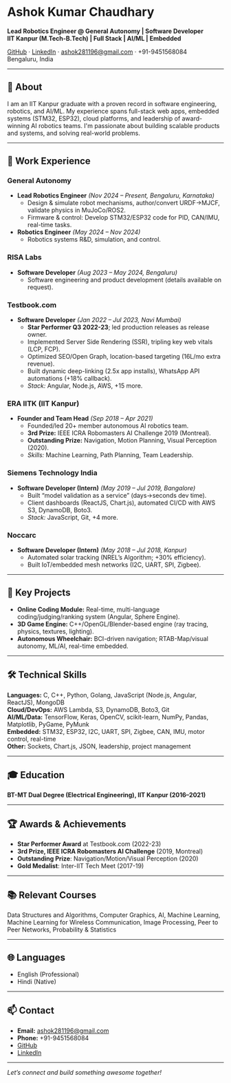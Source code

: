 # Ashok Kumar Chaudhary

**Lead Robotics Engineer @ General Autonomy | Software Developer    
IIT Kanpur (M.Tech-B.Tech) | Full Stack | AI/ML | Embedded**

[GitHub](https://github.com/ashok281196) · [LinkedIn](https://linkedin.com/in/ashok281196) · ashok281196@gmail.com · +91-9451568084  
Bengaluru, India

---

## 📝 About

I am an IIT Kanpur graduate with a proven record in software engineering, robotics, and AI/ML. My experience spans full-stack web apps, embedded systems (STM32, ESP32), cloud platforms, and leadership of award-winning AI robotics teams. I'm passionate about building scalable products and systems, and solving real-world problems.

---

## 💼 Work Experience

### **General Autonomy**
- **Lead Robotics Engineer** *(Nov 2024 – Present, Bengaluru, Karnataka)*
    - Design & simulate robot mechanisms, author/convert URDF→MJCF, validate physics in MuJoCo/ROS2.
    - Firmware & control: Develop STM32/ESP32 code for PID, CAN/IMU, real-time tasks.
- **Robotics Engineer** *(May 2024 – Nov 2024)*
    - Robotics systems R&D, simulation, and control.

### **RISA Labs**
- **Software Developer** *(Aug 2023 – May 2024, Bengaluru)*
    - Software engineering and product development (details available on request).

### **Testbook.com**
- **Software Developer** *(Jan 2022 – Jul 2023, Navi Mumbai)*
    - **Star Performer Q3 2022-23**; led production releases as release owner.
    - Implemented Server Side Rendering (SSR), tripling key web vitals (LCP, FCP).
    - Optimized SEO/Open Graph, location-based targeting (16L/mo extra revenue).
    - Built dynamic deep-linking (2.5x app installs), WhatsApp API automations (+18% callback).
    - *Stack:* Angular, Node.js, AWS, +15 more.

### **ERA IITK (IIT Kanpur)**
- **Founder and Team Head** *(Sep 2018 – Apr 2021)*
    - Founded/led 20+ member autonomous AI robotics team.
    - **3rd Prize:** IEEE ICRA Robomasters AI Challenge 2019 (Montreal).
    - **Outstanding Prize:** Navigation, Motion Planning, Visual Perception (2020).
    - *Skills:* Machine Learning, Path Planning, Team Leadership.

### **Siemens Technology India**
- **Software Developer (Intern)** *(May 2019 – Jul 2019, Bangalore)*
    - Built “model validation as a service” (days→seconds dev time).
    - Client dashboards (ReactJS, Chart.js), automated CI/CD with AWS S3, DynamoDB, Boto3.
    - *Stack:* JavaScript, Git, +4 more.

### **Noccarc**
- **Software Developer (Intern)** *(May 2018 – Jul 2018, Kanpur)*
    - Automated solar tracking (NREL’s Algorithm; +30% efficiency).
    - Built IoT/embedded mesh networks (I2C, UART, SPI, Zigbee).

---

## 🚀 Key Projects

- **Online Coding Module:** Real-time, multi-language coding/judging/ranking system (Angular, Sphere Engine).
- **3D Game Engine:** C++/OpenGL/Blender-based engine (ray tracing, physics, textures, lighting).
- **Autonomous Wheelchair:** BCI-driven navigation; RTAB-Map/visual autonomy, ML/AI, real-time embedded.

---

## 🛠️ Technical Skills

**Languages:** C, C++, Python, Golang, JavaScript (Node.js, Angular, ReactJS), MongoDB  
**Cloud/DevOps:** AWS Lambda, S3, DynamoDB, Boto3, Git  
**AI/ML/Data:** TensorFlow, Keras, OpenCV, scikit-learn, NumPy, Pandas, Matplotlib, PyGame, PyMunk  
**Embedded:** STM32, ESP32, I2C, UART, SPI, Zigbee, CAN, IMU, motor control, real-time  
**Other:** Sockets, Chart.js, JSON, leadership, project management

---

## 🎓 Education

**BT-MT Dual Degree (Electrical Engineering), IIT Kanpur (2016–2021)**

---

## 🏆 Awards & Achievements

- **Star Performer Award** at Testbook.com (2022-23)
- **3rd Prize, IEEE ICRA Robomasters AI Challenge** (2019, Montreal)
- **Outstanding Prize**: Navigation/Motion/Visual Perception (2020)
- **Gold Medalist**: Inter-IIT Tech Meet (2017-19)

---

## 📚 Relevant Courses

Data Structures and Algorithms, Computer Graphics, AI, Machine Learning,  
Machine Learning for Wireless Communication, Image Processing, Peer to Peer Networks, Probability & Statistics

---

## 🌐 Languages

- English (Professional)
- Hindi (Native)

---

## 📫 Contact

- **Email:** ashok281196@gmail.com
- **Phone:** +91-9451568084
- [GitHub](https://github.com/ashok2811)
- [LinkedIn](https://linkedin.com/in/ashok281196)

---

*Let’s connect and build something awesome together!*
